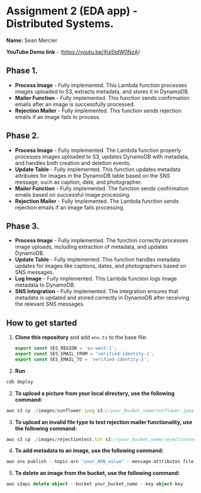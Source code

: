 # Assignment 2 (EDA app) - Distributed Systems.

**Name:** Sean Mercier

**YouTube Demo link** - (https://youtu.be/Xjs5tdW0NzA)


## Phase 1.

- **Process Image** - Fully implemented. This Lambda function processes images uploaded to S3, extracts metadata, and stores it in DynamoDB.
- **Mailer Function** - Fully implemented. This function sends confirmation emails after an image is successfully processed.
- **Rejection Mailer** - Fully implemented. This function sends rejection emails if an image fails to process.

## Phase 2.

- **Process Image** - Fully implemented. The Lambda function properly processes images uploaded to S3, updates DynamoDB with metadata, and handles both creation and deletion events.
- **Update Table** - Fully implemented. This function updates metadata attributes for images in the DynamoDB table based on the SNS message, such as caption, date, and photographer.
- **Mailer Function** - Fully implemented. The function sends confirmation emails based on successful image processing.
- **Rejection Mailer** - Fully implemented. The Lambda function sends rejection emails if an image fails processing.

## Phase 3.

- **Process Image** - Fully implemented. The function correctly processes image uploads, including extraction of metadata, and updates DynamoDB.
- **Update Table** - Fully implemented. This function handles metadata updates for images like captions, dates, and photographers based on SNS messages.
- **Log Image** - Fully implemented. This Lambda function logs image metadata to DynamoDB.
- **SNS Integration** - Fully implemented. The integration ensures that metadata is updated and stored correctly in DynamoDB after receiving the relevant SNS messages.


## How to get started

1. **Clone this repository** and add `env.ts` to the base file:

   ```typescript
   export const SES_REGION = 'eu-west-1';
   export const SES_EMAIL_FROM = 'verified-identity-1';
   export const SES_EMAIL_TO = 'verified-identity-2';


2. **Run** 

```typescript
cdk deploy
```

2. **To upload a picture from your local directory, use the following command:** 
```typescript
aws s3 cp ./images/sunflower.jpeg s3://your_bucket_name/sunflower.jpeg
```

3. **To upload an invalid file type to test rejection mailer functionality, use the following command:** 
```typescript
aws s3 cp ./images/rejectiontest.txt s3://your_bucket_name/rejectiontest.txt
```
 
4. **To add metadata to an image, use the following command:** 
```typescript
aws sns publish --topic-arn "your_ARN_value" --message-attributes file://texts/attributes.json --message file://texts/message.json
```

5. **To delete an image from the bucket, use the following command:** 
```typescript
aws s3api delete-object --bucket your_bucket_name --key object-key
```
